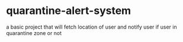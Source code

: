 # quarantine-alert-system
a basic project that will fetch location of user and notify user if user in quarantine zone or not
